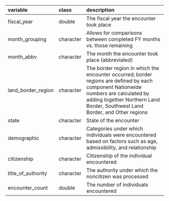 |variable           |class     |description                           |
|:------------------|:---------|:-------------------------------------|
|fiscal_year        |double    |The fiscal year the encounter took place |
|month_grouping     |character |Allows for comparisons between completed FY months vs. those remaining |
|month_abbv         |character |The month the encounter took place (abbreviated) |
|land_border_region |character |The border region in which the encounter occurred; border regions are defined by each component Nationwide numbers are calculated by adding together Northern Land Border, Southwest Land Border, and Other regions |
|state              |character |State of the encounter |
|demographic        |character |Categories under which individuals were encountered based on factors such as age, admissibility, and relationship |
|citizenship        |character |Citizenship of the individual encountered |
|title_of_authority |character |The authority under which the noncitizen was processed |
|encounter_count    |double    |The number of individuals encountered |

